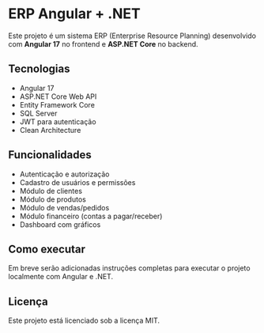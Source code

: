 # ERP Angular + .NET

Este projeto é um sistema ERP (Enterprise Resource Planning) desenvolvido com **Angular 17** no frontend e **ASP.NET Core** no backend.

## Tecnologias

- Angular 17
- ASP.NET Core Web API
- Entity Framework Core
- SQL Server
- JWT para autenticação
- Clean Architecture

## Funcionalidades

- Autenticação e autorização
- Cadastro de usuários e permissões
- Módulo de clientes
- Módulo de produtos
- Módulo de vendas/pedidos
- Módulo financeiro (contas a pagar/receber)
- Dashboard com gráficos

## Como executar

Em breve serão adicionadas instruções completas para executar o projeto localmente com Angular e .NET.

## Licença

Este projeto está licenciado sob a licença MIT.
